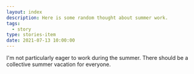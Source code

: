 ```yaml
---
layout: index
description: Here is some random thought about summer work.
tags:
  - story
type: stories-item
date: 2021-07-13 10:00:00
---
```


I'm not particularly eager to work during the summer. There should be a collective summer vacation for everyone.
